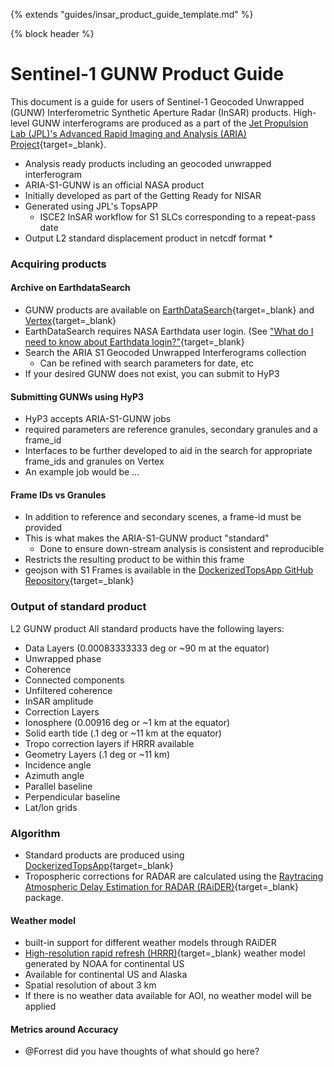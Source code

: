 {% extends "guides/insar_product_guide_template.md" %}

{% block header %}
# Sentinel-1 GUNW Product Guide

This document is a guide for users of Sentinel-1 Geocoded Unwrapped (GUNW) Interferometric Synthetic Aperture Radar (InSAR) products.  High-level GUNW interferograms are produced as a part of the [Jet Propulsion Lab (JPL)'s Advanced Rapid Imaging and Analysis (ARIA) Project](https://aria.jpl.nasa.gov/){target=_blank}. 
* Analysis ready products including an geocoded unwrapped interferogram
* ARIA-S1-GUNW is an official NASA product
* Initially developed as part of the Getting Ready for NISAR 
* Generated using JPL's TopsAPP
  * ISCE2 InSAR workflow for S1 SLCs corresponding to a repeat-pass date
* Output L2 standard displacement product in netcdf format
  * 

### Acquiring products

#### Archive on EarthdataSearch
* GUNW products are available on [EarthDataSearch](https://search.earthdata.nasa.gov/search){target=_blank} and [Vertex](https://search.asf.alaska.edu/#/?dataset=SENTINEL-1%20INTERFEROGRAM%20(BETA)){target=_blank}
* EarthDataSearch requires NASA Earthdata user login. (See ["What do I need to know about Earthdata login?"](https://urs.earthdata.nasa.gov/documentation/what_do_i_need_to_know#:~:text=Simply%2C%20go%20to%20http%3A%2F%2F,of%20data%20user%20you%20are){target=_blank}
* Search the ARIA S1 Geocoded Unwrapped Interferograms collection
  * Can be refined with search parameters for date, etc
* If your desired GUNW does not exist, you can submit to HyP3

#### Submitting GUNWs using HyP3
* HyP3 accepts ARIA-S1-GUNW jobs
* required parameters are reference granules, secondary granules and a frame_id
* Interfaces to be further developed to aid in the search for appropriate frame_ids and granules on Vertex
* An example job would be ...


#### Frame IDs vs Granules
* In addition to reference and secondary scenes, a frame-id must be provided
* This is what makes the ARIA-S1-GUNW product "standard"
  * Done to ensure down-stream analysis is consistent and reproducible
* Restricts the resulting product to be within this frame
* geojson with S1 Frames is available in the [DockerizedTopsApp GitHub Repository](https://github.com/ACCESS-Cloud-Based-InSAR/DockerizedTopsApp/blob/dev/isce2_topsapp/data/s1_frames_latitude_aligned.geojson.zip){target=_blank}

### Output of standard product
L2 GUNW product 
All standard products have the following layers:

* Data Layers (0.00083333333 deg or ~90 m at the equator)
* Unwrapped phase
* Coherence
* Connected components
* Unfiltered coherence 
* InSAR amplitude
* Correction Layers
* Ionosphere (0.00916 deg or ~1 km at the equator) 
* Solid earth tide (.1 deg or ~11 km at the equator) 
* Tropo correction layers if HRRR available 
* Geometry Layers (.1 deg or ~11 km)
* Incidence angle
* Azimuth angle
* Parallel baseline
* Perpendicular baseline
* Lat/lon grids

### Algorithm
* Standard products are produced using [DockerizedTopsApp](https://github.com/ACCESS-Cloud-Based-InSAR/DockerizedTopsApp){target=_blank}
* Tropospheric corrections for RADAR are calculated using the [Raytracing Atmospheric Delay Estimation for RADAR (RAiDER)](https://github.com/dbekaert/RAiDER){target=_blank} package. 

#### Weather model
* built-in support for different weather models through RAiDER
* [High-resolution rapid refresh (HRRR)](https://rapidrefresh.noaa.gov/hrrr/){target=_blank} weather model generated by NOAA for continental US
* Available for continental US and Alaska
* Spatial resolution of about 3 km
* If there is no weather data available for AOI, no weather model will be applied

#### Metrics around Accuracy
* @Forrest did you have thoughts of what should go here? 